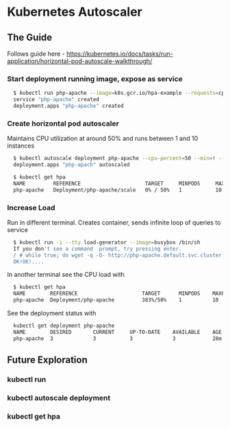 # Kubernetes Autoscaler

## The Guide
Follows guide here - https://kubernetes.io/docs/tasks/run-application/horizontal-pod-autoscale-walkthrough/

### Start deployment running image, expose as service
```bash
  $ kubectl run php-apache --image=k8s.gcr.io/hpa-example --requests=cpu=200m --expose --port=80
  service "php-apache" created
  deployment.apps "php-apache" created
```

### Create horizontal pod autoscaler
Maintains CPU utilization at around 50% and runs between 1 and 10 instances
```bash
  $ kubectl autoscale deployment php-apache --cpu-percent=50 --min=! --max=10
  deployment.apps "php-apach" autoscaled

  $ kubectl get hpa
  NAME         REFERENCE                     TARGET     MINPODS     MAXPODS    REPLICAS   AGE
  php-apache   Deployment/php-apache/scale   0% / 50%   1           10         1          18s
```

### Increase Load
Run in different terminal. Creates container, sends infinite loop of queries to service
```bash
  $ kubectl run -i --tty load-generator --image=busybox /bin/sh
  If you don't see a command  prompt, try pressing enter.
  / # while true; do wget -q -O- http://php-apache.default.svc.cluster.local; done
  OK!OK!....
```
In another terminal see the CPU load with
```bash
  $ kubectl get hpa
  NAME        REFERENCE                     TARGET      MINPODS    MAXPODS    REPLICAS    AGE
  php-apache  Deployment/php-apache         383%/50%    1          10         3           13m
```
See the deployment status with
```bash
  kubectl get deployment php-apache
  NAME        DESIRED       CURRENT     UP-TO-DATE    AVAILABLE    AGE
  php-apache  3             3           3             3            28m
```

## Future Exploration

### kubectl run

### kubectl autoscale deployment

### kubectl get hpa

